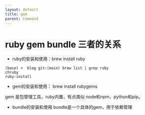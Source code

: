 ```yaml
---
layout: default
title: gem
parent: Command
---
```


# ruby gem bundle 三者的关系

- ruby的安装和使用：brew install ruby

```log
(base) ➜  blog git:(main) brew list | grep ruby
chruby
ruby-install
```

- gem的安装和使用： brew install rubygems

gem 是包管理工具，ruby内置，有点类似 node和npm，python和pip。

- bundle的安装和使用
  bundle是一个具体的gem，用于依赖管理